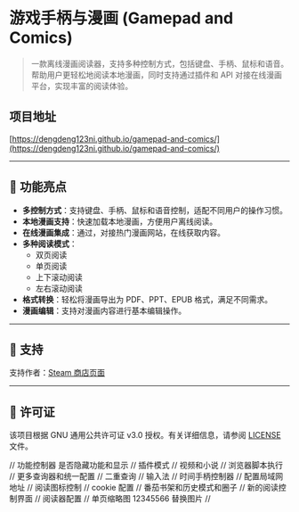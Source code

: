 # 游戏手柄与漫画 (Gamepad and Comics)

> 一款离线漫画阅读器，支持多种控制方式，包括键盘、手柄、鼠标和语音。帮助用户更轻松地阅读本地漫画，同时支持通过插件和 API 对接在线漫画平台，实现丰富的阅读体验。

## 项目地址  
[https://dengdeng123ni.github.io/gamepad-and-comics/](https://dengdeng123ni.github.io/gamepad-and-comics/)

---

## 🎨 功能亮点

- **多控制方式**：支持键盘、手柄、鼠标和语音控制，适配不同用户的操作习惯。
- **本地漫画支持**：快速加载本地漫画，方便用户离线阅读。
- **在线漫画集成**：通过，对接热门漫画网站，在线获取内容。
- **多种阅读模式**：
  - 双页阅读
  - 单页阅读
  - 上下滚动阅读
  - 左右滚动阅读
- **格式转换**：轻松将漫画导出为 PDF、PPT、EPUB 格式，满足不同需求。
- **漫画编辑**：支持对漫画内容进行基本编辑操作。

---

## 🌟 支持

支持作者：[Steam 商店页面](https://store.steampowered.com/app/2070500/Gamepad_and_Comics/)

---

## 📜 许可证

该项目根据 GNU 通用公共许可证 v3.0 授权。有关详细信息，请参阅 [LICENSE](./LICENSE) 文件。




// 功能控制器 是否隐藏功能和显示
// 插件模式
// 视频和小说
// 浏览器脚本执行
// 更多查询器和统一配置
// 二重查询
// 输入法
// 时间手柄控制器
// 配置局域网地址
// 阅读图标控制
// cookie 配置
// 番茄书架和历史模式和圈子
// 新的阅读控制界面
// 阅读器配置
// 单页缩略图 12345566 替换图片
//
